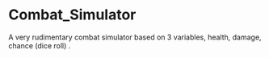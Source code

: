 # Combat_Simulator
A very rudimentary combat simulator based on 3 variables, health, damage, chance (dice roll) . 
